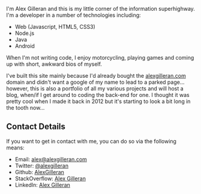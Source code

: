 I'm Alex Gilleran and this is my little corner of the information superhighway. I'm a developer in a number of technologies including:

*  Web (Javascript, HTML5, CSS3)
*  Node.js
*  Java
*  Android

When I'm not writing code, I enjoy motorcycling, playing games and coming up with short, awkward bios of myself.

I've built this site mainly because I'd already bought the [alexgilleran.com](http://alexgilleran.com) domain and didn't want a google of my name to lead to a parked page... however, this is also a portfolio of all my various projects and will host a blog, when/if I get around to coding the back-end for one. I thought it was pretty cool when I made it back in 2012 but it's starting to look a bit long in the tooth now...

Contact Details
-
If you want to get in contact with me, you can do so via the following means:

  * Email: [alex@alexgilleran.com](mailto:alex@alexgilleran.com)
  * Twitter: [@alexgilleran](http://twitter.com/AlexGilleran)
  * Github: [AlexGilleran](http://github.com/AlexGilleran)
  * StackOverflow: [Alex Gilleran](http://stackoverflow.com/users/873670/alex-gilleran)
  * LinkedIn: [Alex Gilleran](http://github.com/AlexGilleran)  